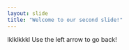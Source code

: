 ```yaml
---
layout: slide
title: "Welcome to our second slide!"
---
```

lklklkkkl
Use the left arrow to go back!
